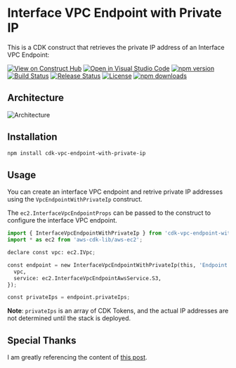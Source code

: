 # Interface VPC Endpoint with Private IP

This is a CDK construct that retrieves the private IP address of an Interface VPC Endpoint:

[![View on Construct Hub](https://constructs.dev/badge?package=cdk-vpc-endpoint-with-private-ip)](https://constructs.dev/packages/cdk-vpc-endpoint-with-private-ip)
[![Open in Visual Studio Code](https://img.shields.io/static/v1?logo=visualstudiocode&label=&message=Open%20in%20Visual%20Studio%20Code&labelColor=2c2c32&color=007acc&logoColor=007acc)](https://open.vscode.dev/badmintoncryer/cdk-vpc-endpoint-with-private-ip)
[![npm version](https://badge.fury.io/js/cdk-vpc-endpoint-with-private-ip.svg)](https://badge.fury.io/js/cdk-vpc-endpoint-with-private-ip)
[![Build Status](https://github.com/badmintoncryer/cdk-vpc-endpoint-with-private-ip/actions/workflows/build.yml/badge.svg)](https://github.com/badmintoncryer/cdk-vpc-endpoint-with-private-ip/actions/workflows/build.yml)
[![Release Status](https://github.com/badmintoncryer/cdk-vpc-endpoint-with-private-ip/actions/workflows/release.yml/badge.svg)](https://github.com/badmintoncryer/cdk-vpc-endpoint-with-private-ip/actions/workflows/release.yml)
[![License](https://img.shields.io/badge/License-Apache%202.0-blue.svg)](https://opensource.org/licenses/Apache-2.0)
[![npm downloads](https://img.shields.io/npm/dm/cdk-vpc-endpoint-with-private-ip.svg?style=flat)](https://www.npmjs.com/package/cdk-vpc-endpoint-with-private-ip)

## Architecture

![Architecture](./images/architecture.png)

## Installation

```bash
npm install cdk-vpc-endpoint-with-private-ip
```

## Usage

You can create an interface VPC endpoint and retrive private IP addresses using the `VpcEndpointWithPrivateIp` construct.

The `ec2.InterfaceVpcEndpointProps` can be passed to the construct to configure the interface VPC endpoint.

```python
import { InterfaceVpcEndpointWithPrivateIp } from 'cdk-vpc-endpoint-with-private-ip';
import * as ec2 from 'aws-cdk-lib/aws-ec2';

declare const vpc: ec2.IVpc;

const endpoint = new InterfaceVpcEndpointWithPrivateIp(this, 'Endpoint', {
  vpc,
  service: ec2.InterfaceVpcEndpointAwsService.S3,
});

const privateIps = endpoint.privateIps;
```

**Note**: `privateIps` is an array of CDK Tokens, and the actual IP addresses are not determined until the stack is deployed.

## Special Thanks

I am greatly referencing the content of [this post](https://qiita.com/k_bobchin/items/c016cc65912a905b90ef).
